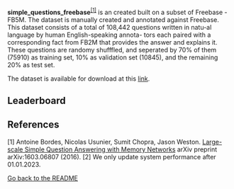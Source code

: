
**simple_questions_freebase**<sup>[[1]](#myfootnote1)</sup> is an created built on a subset of Freebase - FB5M. The dataset is manually created and annotated against Freebase. This dataset consists of a total of 108,442 questions written in natu-al language by human English-speaking annota- tors each paired with a corresponding fact from FB2M that provides the answer and explains it. These questions are randomy shufffled, and seperated by 70% of them (75910) as training set, 10% as validation set (10845), and the remaining 20% as test set.

The dataset is available for download at this [link](https://github.com/davidgolub/SimpleQA/tree/master/datasets/SimpleQuestions).

## Leaderboard 


## References
<a name="myfootnote1">[1]</a> Antoine Bordes, Nicolas Usunier, Sumit Chopra, Jason Weston. [Large-scale Simple Question Answering with Memory Networks](https://arxiv.org/pdf/1506.02075.pdf) arXiv preprint arXiv:1603.06807 (2016).
<a name="myfootnote1">[2]</a> We only update system performance after 01.01.2023.


[Go back to the README](../README.md)